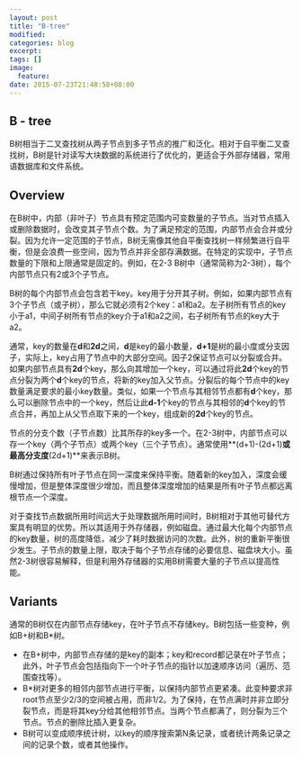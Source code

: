 ```yaml
---
layout: post
title: "B-tree"
modified:
categories: blog
excerpt:
tags: []
image:
  feature:
date: 2015-07-23T21:48:58+08:00
---
```


## B - tree

B树相当于二叉查找树从两子节点到多子节点的推广和泛化。相对于自平衡二叉查找树，B树是针对读写大块数据的系统进行了优化的，更适合于外部存储器，常用语数据库和文件系统。

## Overview

在B树中，内部（非叶子）节点具有预定范围内可变数量的子节点。当对节点插入或删除数据时，会改变其子节点个数。为了满足预定的范围，内部节点会合并或分裂。因为允许一定范围的子节点，B树无需像其他自平衡查找树一样频繁进行自平衡，但是会浪费一些空间，因为节点并非全部存满数据。在特定的实现中，子节点数量的下限和上限通常是固定的。例如，在2-3 B树中（通常简称为2-3树），每个内部节点只有2或3个子节点。

B树的每个内部节点会包含若干key。key用于分开其子树。例如，如果内部节点有3个子节点（或子树），那么它就必须有2个key：a1和a2。左子树所有节点的key小于a1，中间子树所有节点的key介于a1和a2之间，右子树所有节点的key大于a2。

通常，key的数量在**d**和**2d**之间，**d**是key的最小数量，**d+1**是树的最小度或分支因子，实际上，key占用了节点中的大部分空间。因子2保证节点可以分裂或合并。如果内部节点具有**2d**个key，那么向其增加一个key，可以通过将此**2d**个key的节点分裂为两个**d**个key的节点，将新的key加入父节点。分裂后的每个节点中的key数量满足要求的最小key数量。类似，如果一个节点与其相邻节点都有**d**个key，那么可以删除节点中的一个key，然后让此**d-1**个key的节点与其相邻的**d**个key的节点合并，再加上从父节点取下来的一个key，组成新的**2d**个key的节点。

节点的分支个数（子节点数）比其所存的key多一个。在2-3树中，内部节点可以存一个key（两个子节点）或两个key（三个子节点）。通常使用**(d+1)-(2d+1)**或最高分支度**(2d+1)**来表示B树。

B树通过保持所有叶子节点在同一深度来保持平衡。随着新的key加入，深度会缓慢增加，但是整体深度很少增加，而且整体深度增加的结果是所有叶子节点都远离根节点一个深度。

对于查找节点数据所用时间远大于处理数据所用时间时，B树相对于其他可替代方案具有明显的优势。所以其适用于外存储器，例如磁盘。通过最大化每个内部节点的key数量，树的高度降低，减少了耗时数据访问的次数。此外，树的重新平衡很少发生。子节点的数量上限，取决于每个子节点存储的必要信息、磁盘块大小。虽然2-3树很容易解释，但是利用外存储器的实用B树需要大量的子节点以提高性能。

## Variants

通常的B树仅在内部节点存储key，在叶子节点不存储key。B树包括一些变种，例如B+树和B*树。

* 在B+树中，内部节点存储的是key的副本；key和record都记录在叶子节点；此外，叶子节点会包括指向下一个叶子节点的指针以加速顺序访问（遍历、范围查找等）。
* B*树对更多的相邻内部节点进行平衡，以保持内部节点更紧凑。此变种要求非root节点至少2/3的空间被占用，而非1/2。为了保持，在节点满时并非立即分裂节点，而是将其key分给其他相邻节点。当两个节点都满了，则分裂为三个节点。节点的删除比插入更复杂。
* B树可以变成顺序统计树，以key的顺序搜索第N条记录，或者统计两条记录之间的记录个数，或者其他操作。